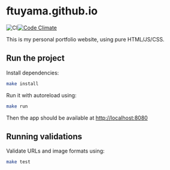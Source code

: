 # ftuyama.github.io

![CI](https://github.com/ftuyama/ftuyama.github.io/workflows/CI/badge.svg?branch=master)[![Code Climate](https://codeclimate.com/github/ftuyama/ftuyama.github.io/badges/gpa.svg)](https://codeclimate.com/github/ftuyama/ftuyama.github.io)

This is my personal portfolio website, using pure HTML/JS/CSS.

## Run the project

Install dependencies:

```bash
make install
```

Run it with autoreload using:

```bash
make run
```

Then the app should be available at [http://localhost:8080](http://localhost:8080)

## Running validations

Validate URLs and image formats using:

```bash
make test
```
